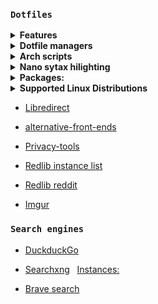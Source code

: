 ### `Dotfiles` 

<details>
<summary><b>Features</b></summary>

- [Auto optimized media](.github/workflows/image-optimizer.yml)

- [Auto validated config files](.github/workflows/config-validate.yml)

- [Auto shell check](.github/workflows/shellcheck.yml)

- [Auto updated submodules](.github/workflows/update-git-submodules.yml)

</details>
<details>
<summary><b>Dotfile managers</b></summary>
  
- https://github.com/Shemnei/punktf
- https://github.com/woterr/dotpush
- https://github.com/joel-porquet/dotlink
- https://github.com/dotphiles/dotsync
- https://github.com/ellipsis/ellipsis
- https://github.com/SuperCuber/dotter
- https://github.com/alichtman/shallow-backup
- https://github.com/rossmacarthur/sheldon
- https://github.com/bevry/dorothy
- https://github.com/yadm-dev/yadm

</details>
<details>
<summary><b>Arch scripts</b></summary>

```bash
curl -fsSL https://raw.githubusercontent.com/Ven0m0/Linux-OS/refs/heads/main/Cachyos/Updates.sh | bash
```
```bash
curl -fsSL https://raw.githubusercontent.com/Ven0m0/Linux-OS/refs/heads/main/Cachyos/Clean.sh | bash
```
```bash
curl -fsSL https://raw.githubusercontent.com/Ven0m0/Linux-OS/refs/heads/main/Cachyos/Rank.sh | bash
```
</details>

<details>
<summary><b>Nano sytax hilighting</b></summary>

https://github.com/scopatz/nanorc
```bash
curl -fsSL https://raw.githubusercontent.com/scopatz/nanorc/master/install.sh | sh -s -- -l
```
</details>

<details>
<summary><b>Packages:</b></summary>

- [Arch PKG](https://archlinux.org/packages)
- [AUR PKG](https://aur.archlinux.org)
- [Crates.io](https://crates.io)
- [FlatHub](https://flathub.org)
- [Lure.sh](https://lure.sh)
- [Basher](https://www.basher.it/package)
- [bpkg](https://bpkg.sh)
- [x-cmd](https://www.x-cmd.com)
  <details>
  <summary><b>Install x-cmd</b></summary>

  ```bash
  eval "$(curl https://get.x-cmd.com)"
  ```
  fish
  ```sh
  curl https://get.x-cmd.com | sh
  chmod +x $HOME/.x-cmd.root/bin/x-cmd && ./$HOME/.x-cmd.root/bin/x-cmd fish --setup
  ```
  </details>
</details>

<details>
<summary><b>Supported Linux Distributions</b></summary>

[CachyOS](https://cachyos.org) specifically, but really any arch based distro is compatible

For debian see: [Debian dotfiles](https://github.com/Ven0m0/dotfiles-pi)

- [DietPi](https://dietpi.com/)
- [Raspberry Pi OS](https://www.raspberrypi.com/software)

</details>

- [Libredirect](https://libredirect.github.io)
- [alternative-front-ends](https://github.com/mendel5/alternative-front-ends)
- [Privacy-tools](https://www.privacytools.io)

- [Redlib instance list](https://github.com/redlib-org/redlib-instances/blob/main/instances.md)
- [Redlib reddit](https://lr.ptr.moe)

- [Imgur](https://rimgo.lunar.icu)

### `Search engines`

- [DuckduckGo](https://duckduckgo.com)

- [Searchxng](https://searx.dresden.network/) &nbsp; [Instances:](https://searx.space)

- [Brave search](https://search.brave.com)

